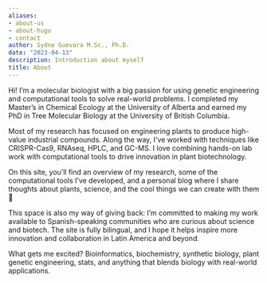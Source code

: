 ```yaml
---
aliases:
- about-us
- about-hugo
- contact
author: Sydne Guevara M.Sc., Ph.D.
date: "2023-04-13"
description: Introduction about myself
title: About
---
```



Hi! I’m a molecular biologist with a big passion for using genetic engineering and computational tools to solve real-world problems. I completed my Master’s in Chemical Ecology at the University of Alberta and earned my PhD in Tree Molecular Biology at the University of British Columbia.

Most of my research has focused on engineering plants to produce high-value industrial compounds. Along the way, I’ve worked with techniques like CRISPR-Cas9, RNAseq, HPLC, and GC-MS. I love combining hands-on lab work with computational tools to drive innovation in plant biotechnology.

On this site, you’ll find an overview of my research, some of the computational tools I’ve developed, and a personal blog where I share thoughts about plants, science, and the cool things we can create with them 🌿

This space is also my way of giving back: I’m committed to making my work available to Spanish-speaking communities who are curious about science and biotech. The site is fully bilingual, and I hope it helps inspire more innovation and collaboration in Latin America and beyond.

What gets me excited? Bioinformatics, biochemistry, synthetic biology, plant genetic engineering, stats, and anything that blends biology with real-world applications.

